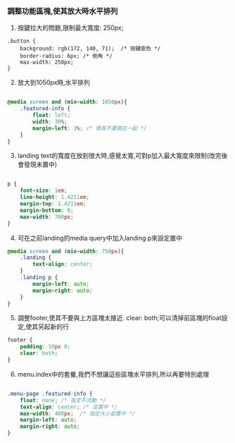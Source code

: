 ### 調整功能區塊,使其放大時水平排列
1. 按鍵拉大的問題,限制最大寬度: 250px;
```
.button {
    background: rgb(172, 140, 71);  /* 按鍵底色 */
    border-radius: 6px; /* 倒角 */
    max-width: 250px;
}
```

2. 放大到1050px時,水平排列

```css

@media screen and (min-width: 1050px){
    .featured-info {
        float: left;
        width: 30%;
        margin-left: 3%; /* 使其不要擠在一起 */
    }
}
```

3. landing text的寬度在放到很大時,感覺太寬,可對p加入最大寬度來限制(改完後會發現未置中)
```css

p {
    font-size: 1em;
    line-height: 1.4211em;
    margin-top: 1.4211em;
    margin-bottom: 0;
    max-width: 700px;
}

```
4. 可在之前landing的media query中加入landing p來設定置中

```css
@media screen and (min-width: 750px){
    .landing {
        text-align: center;
    }
    .landing p {
        margin-left: auto;
        margin-right: auto;
    }
}
```

5. 調整footer,使其不要與上方區塊太接近. clear: both;可以清掉前區塊的float設定,使其另起新的行

```css
footer {
    padding: 10px 0;
    clear: both;
}
```

6. menu.index中的套餐,我們不想讓這些區塊水平排列,所以再要特別處理

```css

.menu-page .featured-info {
    float: none; /* 指定不流動 */
    text-align: center; /* 並置中 */
    max-width: 400px;  /* 指定大小並置中 */
    margin-left: auto;
    margin-right: auto;
}

```